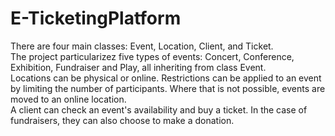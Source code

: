 # E-TicketingPlatform

There are four main classes: Event, Location, Client, and Ticket. \
The project particularizez five types of events: Concert, Conference, Exhibition, Fundraiser and Play, all inheriting from class Event. \
Locations can be physical or online. Restrictions can be applied to an event by limiting the number of participants. Where that is not possible, events are moved to an online location. \
A client can check an event's availability and buy a ticket. In the case of fundraisers, they can also choose to make a donation.
